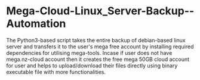 # Mega-Cloud-Linux_Server-Backup--Automation
The Python3-based script takes the entire backup of debian-based linux server and transfers it to the user's mega free account by installing required dependencies for utilising mega-tools. Incase if user does not have mega.nz-cloud account then it creates the free mega 50GB cloud account for user and helps to upload/download their files directly using binary executable file with more functionalities.
